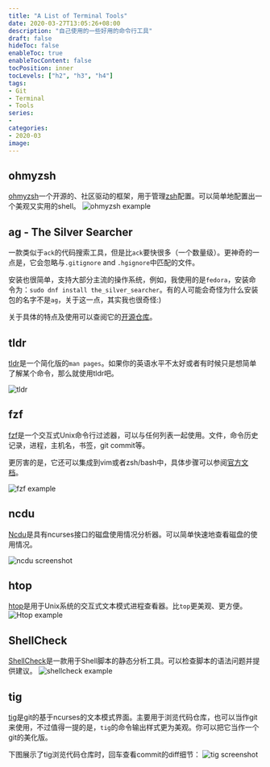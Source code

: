 ```yaml
---
title: "A List of Terminal Tools"
date: 2020-03-27T13:05:26+08:00
description: "自己使用的一些好用的命令行工具"
draft: false
hideToc: false
enableToc: true
enableTocContent: false
tocPosition: inner
tocLevels: ["h2", "h3", "h4"]
tags:
- Git
- Terminal
- Tools
series:
-
categories:
- 2020-03
image:
---
```


## ohmyzsh
[ohmyzsh](https://github.com/ohmyzsh/ohmyzsh)一个开源的、社区驱动的框架，用于管理[zsh](https://www.zsh.org/)配置。可以简单地配置出一个美观又实用的shell。
![ohmyzsh example](/img/ohmyzsh_example.png)
## ag - The Silver Searcher
一款类似于`ack`的代码搜索工具，但是比`ack`要快很多（一个数量级）。更神奇的一点是，它会忽略与`.gitignore` and `.hgignore`中匹配的文件。

安装也很简单，支持大部分主流的操作系统，例如，我使用的是`fedora`，安装命令为：`sudo dnf install the_silver_searcher`。有的人可能会奇怪为什么安装包的名字不是`ag`，关于这一点，其实我也很奇怪:)

关于具体的特点及使用可以查阅它的[开源仓库](https://github.com/ggreer/the_silver_searcher)。
## tldr
[tldr](https://github.com/tldr-pages/tldr)是一个简化版的`man pages`。如果你的英语水平不太好或者有时候只是想简单了解某个命令，那么就使用tldr吧。

![tldr](/img/tldr_screenshot.png)
## fzf
[fzf](https://github.com/junegunn/fzf)是一个交互式Unix命令行过滤器，可以与任何列表一起使用。文件，命令历史记录，进程，主机名，书签，git commit等。

更厉害的是，它还可以集成到vim或者zsh/bash中，具体步骤可以参阅[官方文档](https://github.com/junegunn/fzf/blob/master/README.md)。

![fzf example](/img/fzf_preview.png)
## ncdu
[Ncdu](https://dev.yorhel.nl/ncdu)是具有ncurses接口的磁盘使用情况分析器。可以简单快速地查看磁盘的使用情况。

![ncdu screenshot](/img/ncdu_screenshot.png)
## htop
[htop](https://github.com/hishamhm/htop)是用于Unix系统的交互式文本模式进程查看器。比`top`更美观、更方便。
![Htop example](/img/htop_screenshot.png)
## ShellCheck
[ShellCheck](https://github.com/koalaman/shellcheck)是一款用于Shell脚本的静态分析工具。可以检查脚本的语法问题并提供建议。
![shellcheck example](/img/shellcheck_example.png)
## tig
[tig](https://github.com/jonas/tig)是git的基于ncurses的文本模式界面。主要用于浏览代码仓库，也可以当作git来使用，不过值得一提的是，`tig`的命令输出样式更为美观。你可以把它当作一个git的美化版。

下图展示了tig浏览代码仓库时，回车查看commit的diff细节：
![tig screenshot](/img/tig_screenshot.png)
